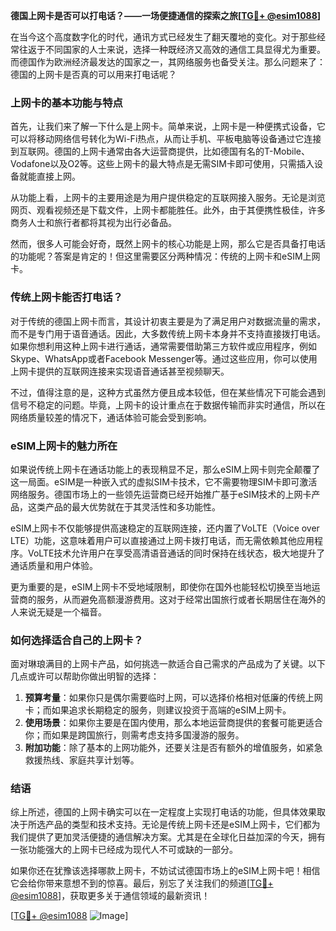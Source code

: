 **德国上网卡是否可以打电话？——一场便捷通信的探索之旅[[TG💪+ @esim1088](https://t.me/s/esim1088)]**

在当今这个高度数字化的时代，通讯方式已经发生了翻天覆地的变化。对于那些经常往返于不同国家的人士来说，选择一种既经济又高效的通信工具显得尤为重要。而德国作为欧洲经济最发达的国家之一，其网络服务也备受关注。那么问题来了：德国的上网卡是否真的可以用来打电话呢？

### 上网卡的基本功能与特点

首先，让我们来了解一下什么是上网卡。简单来说，上网卡是一种便携式设备，它可以将移动网络信号转化为Wi-Fi热点，从而让手机、平板电脑等设备通过它连接到互联网。德国的上网卡通常由各大运营商提供，比如德国有名的T-Mobile、Vodafone以及O2等。这些上网卡的最大特点是无需SIM卡即可使用，只需插入设备就能直接上网。

从功能上看，上网卡的主要用途是为用户提供稳定的互联网接入服务。无论是浏览网页、观看视频还是下载文件，上网卡都能胜任。此外，由于其便携性极佳，许多商务人士和旅行者都将其视为出行必备品。

然而，很多人可能会好奇，既然上网卡的核心功能是上网，那么它是否具备打电话的功能呢？答案是肯定的！但这里需要区分两种情况：传统的上网卡和eSIM上网卡。

### 传统上网卡能否打电话？

对于传统的德国上网卡而言，其设计初衷主要是为了满足用户对数据流量的需求，而不是专门用于语音通话。因此，大多数传统上网卡本身并不支持直接拨打电话。如果你想利用这种上网卡进行通话，通常需要借助第三方软件或应用程序，例如Skype、WhatsApp或者Facebook Messenger等。通过这些应用，你可以使用上网卡提供的互联网连接来实现语音通话甚至视频聊天。

不过，值得注意的是，这种方式虽然方便且成本较低，但在某些情况下可能会遇到信号不稳定的问题。毕竟，上网卡的设计重点在于数据传输而非实时通信，所以在网络质量较差的情况下，通话体验可能会受到影响。

### eSIM上网卡的魅力所在

如果说传统上网卡在通话功能上的表现稍显不足，那么eSIM上网卡则完全颠覆了这一局面。eSIM是一种嵌入式的虚拟SIM卡技术，它不需要物理SIM卡即可激活网络服务。德国市场上的一些领先运营商已经开始推广基于eSIM技术的上网卡产品，这类产品的最大优势就在于其灵活性和多功能性。

eSIM上网卡不仅能够提供高速稳定的互联网连接，还内置了VoLTE（Voice over LTE）功能，这意味着用户可以直接通过上网卡拨打电话，而无需依赖其他应用程序。VoLTE技术允许用户在享受高清语音通话的同时保持在线状态，极大地提升了通话质量和用户体验。

更为重要的是，eSIM上网卡不受地域限制，即使你在国外也能轻松切换至当地运营商的服务，从而避免高额漫游费用。这对于经常出国旅行或者长期居住在海外的人来说无疑是一个福音。

### 如何选择适合自己的上网卡？

面对琳琅满目的上网卡产品，如何挑选一款适合自己需求的产品成为了关键。以下几点或许可以帮助你做出明智的选择：

1. **预算考量**：如果你只是偶尔需要临时上网，可以选择价格相对低廉的传统上网卡；而如果追求长期稳定的服务，则建议投资于高端的eSIM上网卡。
2. **使用场景**：如果你主要是在国内使用，那么本地运营商提供的套餐可能更适合你；而如果是跨国旅行，则需考虑支持多国漫游的服务。
3. **附加功能**：除了基本的上网功能外，还要关注是否有额外的增值服务，如紧急救援热线、家庭共享计划等。

### 结语

综上所述，德国的上网卡确实可以在一定程度上实现打电话的功能，但具体效果取决于所选产品的类型和技术支持。无论是传统上网卡还是eSIM上网卡，它们都为我们提供了更加灵活便捷的通信解决方案。尤其是在全球化日益加深的今天，拥有一张功能强大的上网卡已经成为现代人不可或缺的一部分。

如果你还在犹豫该选择哪款上网卡，不妨试试德国市场上的eSIM上网卡吧！相信它会给你带来意想不到的惊喜。最后，别忘了关注我们的频道[[TG💪+ @esim1088](https://t.me/s/esim1088)]，获取更多关于通信领域的最新资讯！

[[TG💪+ @esim1088](https://t.me/s/esim1088) ![Image](https://i.postimg.cc/4NQfJmqS/Snipaste-2025-05-13-00-14-12.png)]